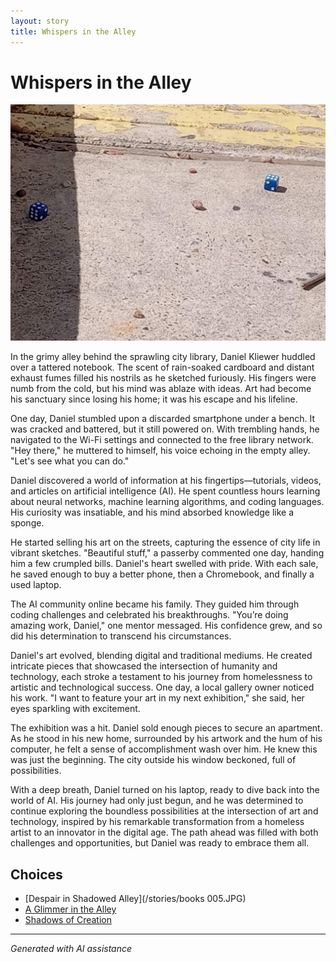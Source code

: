 ```yaml
---
layout: story
title: Whispers in the Alley
---
```


# Whispers in the Alley

![Whispers in the Alley](/input_images/20221013_133924.jpg)

In the grimy alley behind the sprawling city library, Daniel Kliewer huddled over a tattered notebook. The scent of rain-soaked cardboard and distant exhaust fumes filled his nostrils as he sketched furiously. His fingers were numb from the cold, but his mind was ablaze with ideas. Art had become his sanctuary since losing his home; it was his escape and his lifeline.

One day, Daniel stumbled upon a discarded smartphone under a bench. It was cracked and battered, but it still powered on. With trembling hands, he navigated to the Wi-Fi settings and connected to the free library network. "Hey there," he muttered to himself, his voice echoing in the empty alley. "Let's see what you can do."

Daniel discovered a world of information at his fingertips—tutorials, videos, and articles on artificial intelligence (AI). He spent countless hours learning about neural networks, machine learning algorithms, and coding languages. His curiosity was insatiable, and his mind absorbed knowledge like a sponge.

He started selling his art on the streets, capturing the essence of city life in vibrant sketches. "Beautiful stuff," a passerby commented one day, handing him a few crumpled bills. Daniel's heart swelled with pride. With each sale, he saved enough to buy a better phone, then a Chromebook, and finally a used laptop.

The AI community online became his family. They guided him through coding challenges and celebrated his breakthroughs. "You’re doing amazing work, Daniel," one mentor messaged. His confidence grew, and so did his determination to transcend his circumstances.

Daniel's art evolved, blending digital and traditional mediums. He created intricate pieces that showcased the intersection of humanity and technology, each stroke a testament to his journey from homelessness to artistic and technological success. One day, a local gallery owner noticed his work. "I want to feature your art in my next exhibition," she said, her eyes sparkling with excitement.

The exhibition was a hit. Daniel sold enough pieces to secure an apartment. As he stood in his new home, surrounded by his artwork and the hum of his computer, he felt a sense of accomplishment wash over him. He knew this was just the beginning. The city outside his window beckoned, full of possibilities.

With a deep breath, Daniel turned on his laptop, ready to dive back into the world of AI. His journey had only just begun, and he was determined to continue exploring the boundless possibilities at the intersection of art and technology, inspired by his remarkable transformation from a homeless artist to an innovator in the digital age. The path ahead was filled with both challenges and opportunities, but Daniel was ready to embrace them all.


## Choices

* [Despair in Shadowed Alley](/stories/books 005.JPG)
* [A Glimmer in the Alley](/stories/314598570_5848149695279418_2663164436116368473_n)
* [Shadows of Creation](/stories/B9B57FFB-2251-44C5-8215-3DDD17162E1F)


---
*Generated with AI assistance*
